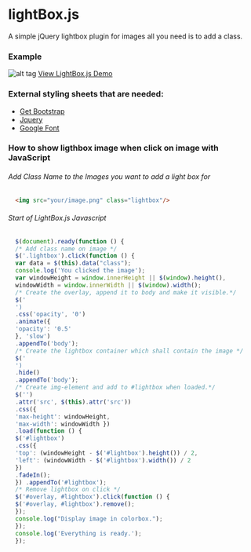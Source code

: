 # lightBox.js
A simple jQuery lightbox plugin for images all you need is to add a class.

### Example
![alt tag](http://www.kelly.tech/static/img/lightbox.png)
[View LightBox.js Demo](http://lightbox.kelly.tech/)

### External styling sheets that are needed:
- [Get Bootstrap](http://getbootstrap.com/)
- [Jquery](https://jquery.com/)
- [Google Font](https://www.google.com/fonts)

### How to show ligthbox image when click on image with JavaScript

###### Add Class Name to the Images you want to add a light box for
```html
  <img src="your/image.png" class="lightbox"/>
```

###### Start of LightBox.js Javascript
```javascript
  $(document).ready(function () {
  /* Add class name on image */
  $('.lightbox').click(function () {
  var data = $(this).data("class");
  console.log('You clicked the image');
  var windowHeight = window.innerHeight || $(window).height(),
  windowWidth = window.innerWidth || $(window).width();
  /* Create the overlay, append it to body and make it visible.*/
  $('
  ')
  .css('opacity', '0')
  .animate({
  'opacity': '0.5'
  }, 'slow')
  .appendTo('body');
  /* Create the lightbox container which shall contain the image */
  $('
  ')
  .hide()
  .appendTo('body');
  /* Create img-element and add to #lightbox when loaded.*/
  $('')
  .attr('src', $(this).attr('src'))
  .css({
  'max-height': windowHeight,
  'max-width': windowWidth })
  .load(function () {
  $('#lightbox')
  .css({
  'top': (windowHeight - $('#lightbox').height()) / 2,
  'left': (windowWidth - $('#lightbox').width()) / 2
  })
  .fadeIn();
  }) .appendTo('#lightbox');
  /* Remove lightbox on click */
  $('#overlay, #lightbox').click(function () {
  $('#overlay, #lightbox').remove();
  });
  console.log("Display image in colorbox.");
  });
  console.log('Everything is ready.');
  });
  ```
